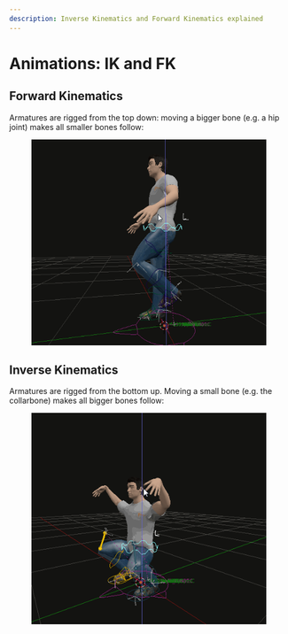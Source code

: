 ```yaml
---
description: Inverse Kinematics and Forward Kinematics explained
---
```


# Animations: IK and FK

## Forward Kinematics

Armatures are rigged from the top down: moving a bigger bone (e.g. a hip joint) makes all smaller bones follow:

<figure><img src="../../../.gitbook/assets/forward_kinematics.gif" alt=""><figcaption></figcaption></figure>



## Inverse Kinematics

Armatures are rigged from the bottom up. Moving a small bone (e.g. the collarbone) makes all bigger bones follow:

<figure><img src="../../../.gitbook/assets/inverse_kinematics.gif" alt=""><figcaption></figcaption></figure>
